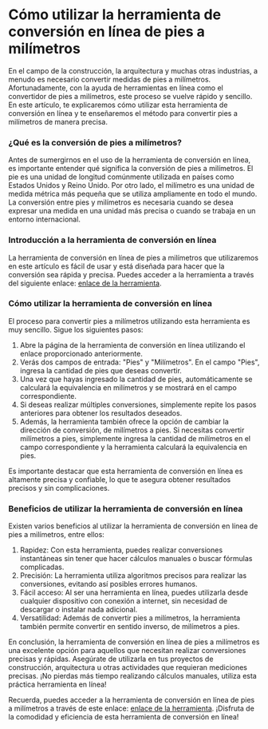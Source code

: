 Cómo utilizar la herramienta de conversión en línea de pies a milímetros
========================================================================

En el campo de la construcción, la arquitectura y muchas otras industrias, a menudo es necesario convertir medidas de pies a milímetros. Afortunadamente, con la ayuda de herramientas en línea como el convertidor de pies a milímetros, este proceso se vuelve rápido y sencillo. En este artículo, te explicaremos cómo utilizar esta herramienta de conversión en línea y te enseñaremos el método para convertir pies a milímetros de manera precisa.

### ¿Qué es la conversión de pies a milímetros?

Antes de sumergirnos en el uso de la herramienta de conversión en línea, es importante entender qué significa la conversión de pies a milímetros. El pie es una unidad de longitud comúnmente utilizada en países como Estados Unidos y Reino Unido. Por otro lado, el milímetro es una unidad de medida métrica más pequeña que se utiliza ampliamente en todo el mundo. La conversión entre pies y milímetros es necesaria cuando se desea expresar una medida en una unidad más precisa o cuando se trabaja en un entorno internacional.

### Introducción a la herramienta de conversión en línea

La herramienta de conversión en línea de pies a milímetros que utilizaremos en este artículo es fácil de usar y está diseñada para hacer que la conversión sea rápida y precisa. Puedes acceder a la herramienta a través del siguiente enlace: [enlace de la herramienta](https://www.onlinecalculatorsfree.com/es/convert/feet-to-mm.html).

### Cómo utilizar la herramienta de conversión en línea

El proceso para convertir pies a milímetros utilizando esta herramienta es muy sencillo. Sigue los siguientes pasos:

1. Abre la página de la herramienta de conversión en línea utilizando el enlace proporcionado anteriormente.
2. Verás dos campos de entrada: "Pies" y "Milímetros". En el campo "Pies", ingresa la cantidad de pies que deseas convertir.
3. Una vez que hayas ingresado la cantidad de pies, automáticamente se calculará la equivalencia en milímetros y se mostrará en el campo correspondiente.
4. Si deseas realizar múltiples conversiones, simplemente repite los pasos anteriores para obtener los resultados deseados.
5. Además, la herramienta también ofrece la opción de cambiar la dirección de conversión, de milímetros a pies. Si necesitas convertir milímetros a pies, simplemente ingresa la cantidad de milímetros en el campo correspondiente y la herramienta calculará la equivalencia en pies.

Es importante destacar que esta herramienta de conversión en línea es altamente precisa y confiable, lo que te asegura obtener resultados precisos y sin complicaciones.

### Beneficios de utilizar la herramienta de conversión en línea

Existen varios beneficios al utilizar la herramienta de conversión en línea de pies a milímetros, entre ellos:

1. Rapidez: Con esta herramienta, puedes realizar conversiones instantáneas sin tener que hacer cálculos manuales o buscar fórmulas complicadas.
2. Precisión: La herramienta utiliza algoritmos precisos para realizar las conversiones, evitando así posibles errores humanos.
3. Fácil acceso: Al ser una herramienta en línea, puedes utilizarla desde cualquier dispositivo con conexión a internet, sin necesidad de descargar o instalar nada adicional.
4. Versatilidad: Además de convertir pies a milímetros, la herramienta también permite convertir en sentido inverso, de milímetros a pies.

En conclusión, la herramienta de conversión en línea de pies a milímetros es una excelente opción para aquellos que necesitan realizar conversiones precisas y rápidas. Asegúrate de utilizarla en tus proyectos de construcción, arquitectura u otras actividades que requieran mediciones precisas. ¡No pierdas más tiempo realizando cálculos manuales, utiliza esta práctica herramienta en línea!

Recuerda, puedes acceder a la herramienta de conversión en línea de pies a milímetros a través de este enlace: [enlace de la herramienta](https://www.onlinecalculatorsfree.com/es/convert/feet-to-mm.html). ¡Disfruta de la comodidad y eficiencia de esta herramienta de conversión en línea!